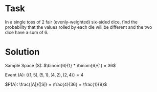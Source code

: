 # Task
In a single toss of 2 fair (evenly-weighted) six-sided dice, find the probability that the values rolled by each die will be different and the two dice have a sum of 6.

# Solution
Sample Space (S): $\binom{6}{1} * \binom{6}{1} = 36$  

Event (A): $\{(1, 5), (5, 1), (4, 2), (2, 4)\} = 4$  

$P(A): \frac{|A|}{|S|} = \frac{4}{36} = \frac{1}{9}$